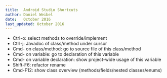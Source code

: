 ```yaml
---
title:  Android Studio Shortcuts
author: Daniel Weibel
date:   October 2016
last_updated: October 2016
---
```


- Ctrl-o: select methods to override/implement
- Ctrl-j: Javadoc of class/method under cursor
- Cmd-<click> on class/method: go to source file of this class/method
- Cmd-<click> on variable: go to declaration of this variable
- Cmd-<click> on variable declaration: show project-wide usage of this variable
- Shift-F6: refactor rename
- Cmd-F12: show class overview (methods/fields/nested classes/enums)
